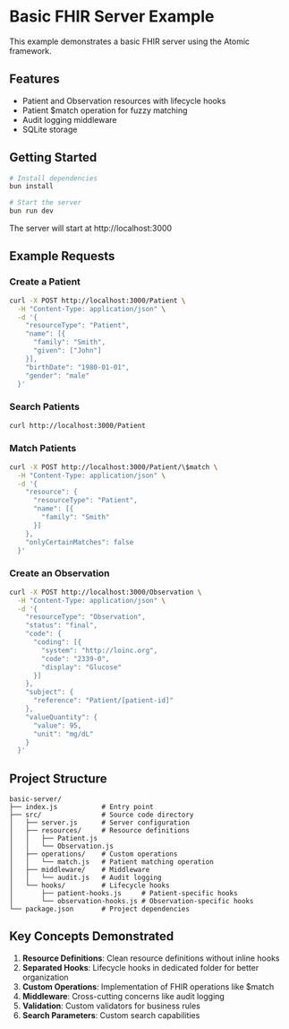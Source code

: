 # Basic FHIR Server Example

This example demonstrates a basic FHIR server using the Atomic framework.

## Features

- Patient and Observation resources with lifecycle hooks
- Patient $match operation for fuzzy matching
- Audit logging middleware
- SQLite storage

## Getting Started

```bash
# Install dependencies
bun install

# Start the server
bun run dev
```

The server will start at http://localhost:3000

## Example Requests

### Create a Patient

```bash
curl -X POST http://localhost:3000/Patient \
  -H "Content-Type: application/json" \
  -d '{
    "resourceType": "Patient",
    "name": [{
      "family": "Smith",
      "given": ["John"]
    }],
    "birthDate": "1980-01-01",
    "gender": "male"
  }'
```

### Search Patients

```bash
curl http://localhost:3000/Patient
```

### Match Patients

```bash
curl -X POST http://localhost:3000/Patient/\$match \
  -H "Content-Type: application/json" \
  -d '{
    "resource": {
      "resourceType": "Patient",
      "name": [{
        "family": "Smith"
      }]
    },
    "onlyCertainMatches": false
  }'
```

### Create an Observation

```bash
curl -X POST http://localhost:3000/Observation \
  -H "Content-Type: application/json" \
  -d '{
    "resourceType": "Observation",
    "status": "final",
    "code": {
      "coding": [{
        "system": "http://loinc.org",
        "code": "2339-0",
        "display": "Glucose"
      }]
    },
    "subject": {
      "reference": "Patient/[patient-id]"
    },
    "valueQuantity": {
      "value": 95,
      "unit": "mg/dL"
    }
  }'
```

## Project Structure

```
basic-server/
├── index.js           # Entry point
├── src/               # Source code directory
│   ├── server.js      # Server configuration
│   ├── resources/     # Resource definitions
│   │   ├── Patient.js
│   │   └── Observation.js
│   ├── operations/    # Custom operations
│   │   └── match.js   # Patient matching operation
│   ├── middleware/    # Middleware
│   │   └── audit.js   # Audit logging
│   └── hooks/         # Lifecycle hooks
│       ├── patient-hooks.js     # Patient-specific hooks
│       └── observation-hooks.js # Observation-specific hooks
└── package.json       # Project dependencies
```

## Key Concepts Demonstrated

1. **Resource Definitions**: Clean resource definitions without inline hooks
2. **Separated Hooks**: Lifecycle hooks in dedicated folder for better organization
3. **Custom Operations**: Implementation of FHIR operations like $match
4. **Middleware**: Cross-cutting concerns like audit logging
5. **Validation**: Custom validators for business rules
6. **Search Parameters**: Custom search capabilities
